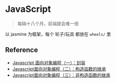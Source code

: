 JavaScript
===

> 每隔十八个月，前端就会难一倍

以 jasmine 为框架，每个 轮子/玩具 都放在 `wheels/` 里


## Reference

- [Javascript 面向对象编程（一）：封装](http://www.ruanyifeng.com/blog/2010/05/object-oriented_javascript_encapsulation.html)
- [Javascript面向对象编程（二）：构造函数的继承](http://www.ruanyifeng.com/blog/2010/05/object-oriented_javascript_inheritance.html)
- [Javascript面向对象编程（三）：非构造函数的继承](http://www.ruanyifeng.com/blog/2010/05/object-oriented_javascript_inheritance_continued.html)
